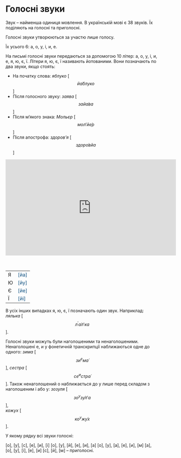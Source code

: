 # Голосні звуки

Звук – найменша одиниця мовлення. В українськiй мовi є 38 звукiв. Їх подiляють на голоснi та приголоснi.

Голоснi звуки утворюються за участю лише голосу.

Їх усього 6: <span class="p1">а, o, у, i, и, е</span>.

На письмi голоснi звуки передаються за допомогою 10 лiтер: <span class="p1">а, o, у, i, и, е, я, ю, є, ї</span>. Лiтери <span class="p1">я, ю, є, ї</span> називають йотованими. Вони позначають по два звуки, якщо стоять:
 * На початку слова: *яблуко* [$$й\acute{а}блуко$$]
 * Пiсля голосного звуку: *заява* [$$зай\acute{а}ва$$]
 * Пiсля м’якого знака: *Мольєр* [$$мол′й\acute{е}р$$]
 * Пiсля апострофа: *здоров’я* [$$здор\acute{о}вйа$$]


<div class="fluidMedia">
<iframe align="center" width="560" height="315" src="https://www.youtube.com/embed/k9k6OUwrvC8" frameborder="0" allowfullscreen></iframe>
</div>
<div class="popup">
</div>
<br><br>

<div class="centered-table-wrapper">
<table class="centered-table">
<tr>
<td>Я</td>
<td><font color="#0F5181">[йа]</font></td>
</tr>
<tr>
<td>Ю</td>
<td><font color="#0F5181">[йу]</font></td>
</tr>
<tr>
<td>Є</td>
<td><font color="#0F5181">[йе]</font></td>
</tr>
<tr>
<td>Ї</td>
<td><font color="#0F5181">[йi]</font></td>
</tr>
</table>
</div>

В усiх iнших випадках <span class="p1">я, ю, є, ї</span> позначають один звук.
Наприклад: *лялька* [$$л^{′}\acute{а}л′ка$$].

Голоснi звуки можуть були наголошеними та ненаголошеними. Ненаголошенi <span class="p1">е, и</span> у фонетичнiй транскрипцiї наближаються одне до одного: *зима* [$$зи^eм\acute{а}$$], *сестра* [$$се^истр\acute{а}$$]. Також ненаголошений <span class="p1">о</span> наближається до <span class="p1">у</span> лише перед складом з наголошеним <span class="p1">i</span> або <span class="p1">у</span>: *зозуля* [$$зо^уз\acute{у}л′а$$],<br> *кожух* [$$ко^уж\acute{у}х$$].

<quiz correctLabel="correct" incorrectLabel="incorrect" checkLabel="check">
    <question text="">
        <p>У якому рядку всі звуки голосні:</p>
        <answer>[о], [у], [c], [е], [и], [і]</answer>
        <answer>[о], [у], [й], [е], [и], [а]</answer>
        <answer>[о], [у], [а], [е], [и], [м]</answer>
        <answer correct>[а], [о], [у], [і], [е], [и]</answer>
        <explanation>
        [c], [й], [м] – приголосні.
        </explanation>
    </question>
</quiz>



